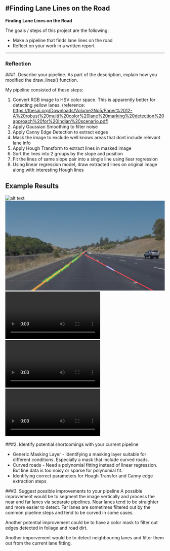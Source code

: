 #**Finding Lane Lines on the Road** 
---

**Finding Lane Lines on the Road**

The goals / steps of this project are the following:
* Make a pipeline that finds lane lines on the road
* Reflect on your work in a written report


[//]: # (Image References)
[image1]: ./test_images/solidYellowCurve.jpg "Yellow Curve"
[image2]: ./test_images/processed_solidYellowCurve.jpg "Yellow Curve Processed"
[video1]: ./white.mp4 "Processed White lanes video"
[video2]: ./yellow.mp4 "Processed Yellow lanes video"
[video3]: ./extra.mp4 "Difficult Conditions video"

---

### Reflection

###1. Describe your pipeline. As part of the description, explain how you modified the draw_lines() function.

My pipeline consisted of these steps:
1. Convert RGB image to HSV color space. This is apparently better for detecting yellow lanes. (reference: https://thesai.org/Downloads/Volume2No5/Paper%2012-A%20robust%20multi%20color%20lane%20marking%20detection%20approach%20for%20Indian%20scenario.pdf)
2. Apply Gaussian Smoothing to filter noise
3. Apply Canny Edge Detection to extract edges
4. Mask the image to exclude well knows areas that dont include relevant lane info
5. Apply Hough Transform to extract lines in masked image
6. Sort the lines into 2 groups by the slope and position
7. Fit the lines of same slope pair into a single line using liear regression
8. Using linear regression model, draw extracted lines on original image along with interesting Hough lines

## Example Results
![alt text][image1]
![alt text][image2]
![alt text][video1]
![alt text][video2]
![alt text][video3]


###2. Identify potential shortcomings with your current pipeline
- Generic Masking Layer - Identifying a masking layer suitable for different conditions. Especially a mask that include curved roads.
- Curved roads - Need a polynomial fitting instead of linear regression. But line data is too noisy or sparse for polynomial fit. 
- Identifying correct parameters for Hough Transfor and Canny edge extraction steps

###3. Suggest possible improvements to your pipeline
A possible improvement would be to segment the image vertically and process the near and far lanes via separate pipelines.
Near lanes tend to be straighter and more easier to detect.
Far lanes are sometimes filtered out by the common pipeline steps and tend to be curved in some cases.

Another potential improvement could be to have a color mask to filter out edges detected in foliage and road dirt.

Another imporvement would be to detect neighbouring lanes and filter them out from the current lane fitting.
